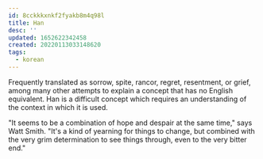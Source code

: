 ```yaml
---
id: 8cckkkxnkf2fyakb8m4q98l
title: Han
desc: ''
updated: 1652622342458
created: 20220113033148620
tags:
  - korean
---
```


Frequently translated as sorrow, spite, rancor, regret, resentment, or grief, among many other attempts to explain a concept that has no English equivalent. Han is a difficult concept which requires an understanding of the context in which it is used.

"It seems to be a combination of hope and despair at the same time," says Watt Smith. "It's a kind of yearning for things to change, but combined with the very grim determination to see things through, even to the very bitter end."
